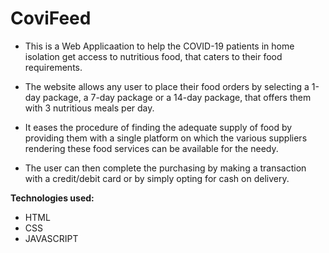 # CoviFeed

- This is a Web Applicaation to help the COVID-19 patients in home isolation get access to nutritious food, that caters to their food requirements.

- The website allows any user to place their food orders by selecting a 1-day package, a 7-day package or a 14-day package, that offers them with 3 nutritious meals per day.

- It eases the procedure of finding the adequate supply of food by providing them with a single platform on which the various suppliers rendering these food services can be available for the needy. 

- The user can then complete the purchasing by making a transaction with a credit/debit card or by simply opting for cash on delivery.

**Technologies used:**

- HTML
- CSS
- JAVASCRIPT
